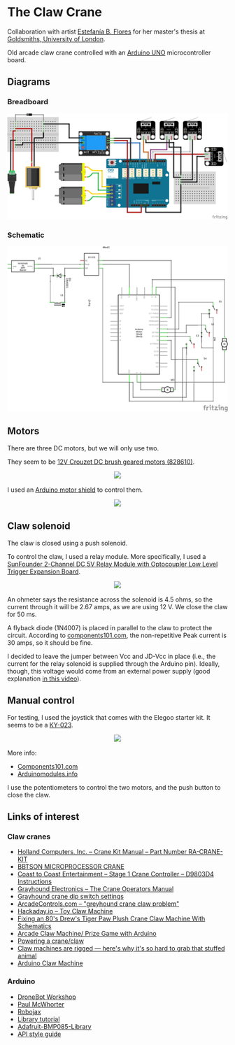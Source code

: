 # The Claw Crane

Collaboration with artist
[Estefanía B. Flores](https://www.instagram.com/estefantastic)
for her master's thesis at
[Goldsmiths, University of London](https://www.gold.ac.uk/).

Old arcade claw crane controlled with an
[Arduino UNO](https://store.arduino.cc/arduino-uno-rev3) microcontroller board.

## Diagrams

### Breadboard

![Breadboard](screenshots/breadboard.png)

### Schematic

![Schematic](screenshots/breadboard_schem.png)

## Motors

There are three DC motors, but we will only use two.

They seem to be [12V Crouzet DC brush geared motors (828610)](https://soda.crouzet.com/pn/?i=82861009).

<p align="center">
  <img src="https://media.crouzet.com/catalog/_photos_low-resolution/jpg/PH_82861015.jpg" width="300">
</p>

I used an [Arduino motor shield](https://store.arduino.cc/arduino-motor-shield-rev3)
to control them.

<p align="center">
  <img src="https://store-cdn.arduino.cc/uni/catalog/product/cache/1/image/1000x750/f8876a31b63532bbba4e781c30024a0a/A/0/A000079_front_2.jpg" width="300">
</p>

## Claw solenoid

The claw is closed using a push solenoid.

To control the claw, I used a relay module. More specifically, I used a
[SunFounder 2-Channel DC 5V Relay Module with Optocoupler Low Level Trigger Expansion Board](https://www.sunfounder.com/products/2channel-relay-module).

<p align="center">
  <img src="https://cdn.shopify.com/s/files/1/0474/7729/3217/products/TS0010-01.jpg?v=1599722937" width="300">
</p>

An ohmeter says the resistance across the solenoid is 4.5 ohms, so the current
through it will be 2.67 amps, as we are using 12 V.
We close the claw for 50 ms.

A flyback diode (1N4007) is placed in parallel to the claw to protect the
circuit.
According to [components101.com](https://components101.com/diodes/1n4007-diode),
the non-repetitive Peak current is 30 amps, so it should be fine.

I decided to leave the jumper between Vcc and JD-Vcc in place (i.e., the current
for the relay solenoid is supplied through the Arduino pin). Ideally, though,
this voltage would come from an external power supply (good explanation
[in this video](https://youtu.be/d9evR-K6FAY)).

## Manual control

For testing, I used the joystick that comes with the Elegoo starter kit.
It seems to be a [KY-023](https://www.cricklewoodelectronics.com/Dual-axis-joystick-module-for-Arduino-KY-023.html?gclid=Cj0KCQjwh_eFBhDZARIsALHjIKda6-hFnS6d_X1JHB1WaObJxghC3TNj5pJ42rqzo3oEvcHOkOQUueAaAp14EALw_wcB).

<p align="center">
  <img src="https://www.cricklewoodelectronics.com/images/D/KY023.jpg" width="300">
</p>

More info:

- [Components101.com](https://components101.com/modules/joystick-module)
- [Arduinomodules.info](https://arduinomodules.info/ky-023-joystick-dual-axis-module/)

I use the potentiometers to control the two motors, and the push button to close
the claw.

## Links of interest

### Claw cranes

- [Holland Computers, Inc. – Crane Kit Manual – Part Number RA-CRANE-KIT](https://www.hollandcomputers.com/data/Gaming/Crane%20Kit%20Manual%20RA-CRANE-KIT-2019.pdf)
- [BBTSON MICROPROCESSOR CRANE](http://ohwow-arcade.com/Assets/Game_Manuals/BIG%20CHOICE.PDF)
- [Coast to Coast Entertainment – Stage 1 Crane Controller – D9803D4 Instructions](https://coasttocoastcranes.com/Manuals/Double%20Feature%20Manual.pdf)
- [Grayhound Electronics – The Crane Operators Manual](https://www.arcade-museum.com/manuals-vending/Grayhound_Crane_Schematics.pdf)
- [Grayhound crane dip switch settings](https://www.arcade-museum.com/manuals-vending/GrayhoundSkillCrane.pdf)
- [ArcadeControls.com – "greyhound crane claw problem"](http://forum.arcadecontrols.com/index.php?topic=111859.0)
- [Hackaday.io – Toy Claw Machine](https://hackaday.io/project/215-toy-claw-machine)
- [Fixing an 80's Drew's Tiger Paw Plush Crane Claw Machine With Schematics](https://www.youtube.com/watch?v=LLF4t5Sr2Ww)
- [Arcade Claw Machine/ Prize Game with Arduino](http://www.retrobuiltgames.com/the-build-page/arduino-claw-machine/)
- [Powering a crane/claw](https://electronics.stackexchange.com/questions/471259/powering-a-crane-claw)
- [Claw machines are rigged — here's why it's so hard to grab that stuffed animal](https://www.vox.com/2015/4/3/8339999/claw-machines-rigged)
- [Arduino Claw Machine](https://www.instructables.com/Arduino-Claw-Machine/)

### Arduino

- [DroneBot Workshop](https://www.youtube.com/channel/UCzml9bXoEM0itbcE96CB03w)
- [Paul McWhorter](https://www.youtube.com/channel/UCfYfK0tzHZTpNFrc_NDKfTA)
- [Robojax](https://www.youtube.com/channel/UCkcBSig_Iu4ZnAIeCeG1TVg)
- [Library tutorial](https://www.arduino.cc/en/Hacking/libraryTutorial)
- [Adafruit-BMP085-Library](https://github.com/adafruit/Adafruit-BMP085-Library)
- [API style guide](https://www.arduino.cc/en/Reference/APIStyleGuide)
